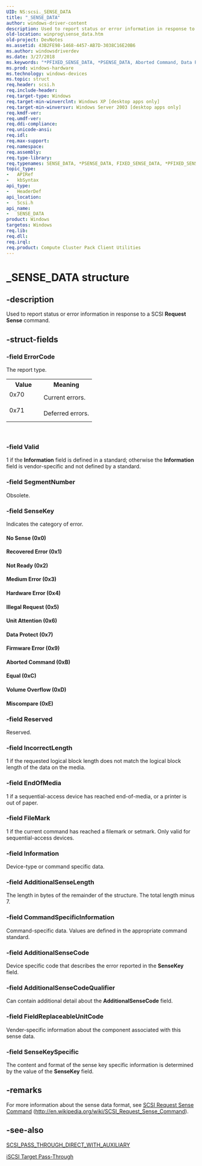 ```yaml
---
UID: NS:scsi._SENSE_DATA
title: "_SENSE_DATA"
author: windows-driver-content
description: Used to report status or error information in response to a SCSI Request Sense command.
old-location: winprog\sense_data.htm
old-project: DevNotes
ms.assetid: 43B2FE98-1468-4457-AB7D-3038C16E20B6
ms.author: windowsdriverdev
ms.date: 3/27/2018
ms.keywords: "*PFIXED_SENSE_DATA, *PSENSE_DATA, Aborted Command, Data Protect, Equal, FIXED_SENSE_DATA, Firmware Error, Hardware Error, Illegal Request, Medium Error, Miscompare, No Sense, Not Ready, PSENSE_DATA, PSENSE_DATA structure pointer [Windows API], Recovered Error, SENSE_DATA, SENSE_DATA structure [Windows API], Unit Attention, Volume Overflow, _SENSE_DATA, scsi/PSENSE_DATA, scsi/SENSE_DATA, winprog.sense_data"
ms.prod: windows-hardware
ms.technology: windows-devices
ms.topic: struct
req.header: scsi.h
req.include-header: 
req.target-type: Windows
req.target-min-winverclnt: Windows XP [desktop apps only]
req.target-min-winversvr: Windows Server 2003 [desktop apps only]
req.kmdf-ver: 
req.umdf-ver: 
req.ddi-compliance: 
req.unicode-ansi: 
req.idl: 
req.max-support: 
req.namespace: 
req.assembly: 
req.type-library: 
req.typenames: SENSE_DATA, *PSENSE_DATA, FIXED_SENSE_DATA, *PFIXED_SENSE_DATA
topic_type:
-	APIRef
-	kbSyntax
api_type:
-	HeaderDef
api_location:
-	Scsi.h
api_name:
-	SENSE_DATA
product: Windows
targetos: Windows
req.lib: 
req.dll: 
req.irql: 
req.product: Compute Cluster Pack Client Utilities
---
```


# _SENSE_DATA structure


## -description


Used to report status or error information in response to a SCSI 
    <b>Request Sense</b> command.


## -struct-fields




### -field ErrorCode

The report type.

<table>
<tr>
<th>Value</th>
<th>Meaning</th>
</tr>
<tr>
<td width="40%">
<dl>
<dt>0x70</dt>
</dl>
</td>
<td width="60%">
Current errors.

</td>
</tr>
<tr>
<td width="40%">
<dl>
<dt>0x71</dt>
</dl>
</td>
<td width="60%">
Deferred errors.

</td>
</tr>
</table>
 


### -field Valid

1 if the <b>Information</b> field is defined in a standard; otherwise the 
      <b>Information</b> field is vendor-specific and not defined by a standard.


### -field SegmentNumber

Obsolete.


### -field SenseKey

Indicates the category of error. 



#### No Sense (0x0)



#### Recovered Error (0x1)



#### Not Ready (0x2)



#### Medium Error (0x3)



#### Hardware Error (0x4)



#### Illegal Request (0x5)



#### Unit Attention (0x6)



#### Data Protect (0x7)



#### Firmware Error (0x9)



#### Aborted Command (0xB)



#### Equal (0xC)



#### Volume Overflow (0xD)



#### Miscompare (0xE)


### -field Reserved

Reserved.


### -field IncorrectLength

1 if the requested logical block length does not match the logical block length of the data on the media.


### -field EndOfMedia

1 if a sequential-access device has reached end-of-media, or a printer is out of paper. 


### -field FileMark

1 if the current command has reached a filemark or setmark. Only valid for sequential-access devices.


### -field Information

Device-type or command specific data.


### -field AdditionalSenseLength

The length in bytes of the remainder of the structure. The total length minus 7.


### -field CommandSpecificInformation

Command-specific data. Values are defined in the appropriate command standard.


### -field AdditionalSenseCode

Device specific code that describes the error reported in the <b>SenseKey</b> field.


### -field AdditionalSenseCodeQualifier

Can contain additional detail about the <b>AdditionalSenseCode</b> field.


### -field FieldReplaceableUnitCode

Vender-specific information about the component associated with this sense data.


### -field SenseKeySpecific

The content and format of the sense key specific information is determined by the value of the 
      <b>SenseKey</b> field.


## -remarks



For more information about the sense data format, see 
    <a href="http://en.wikipedia.org/wiki/SCSI_Request_Sense_Command">SCSI Request Sense Command</a> 
    (http://en.wikipedia.org/wiki/SCSI_Request_Sense_Command).




## -see-also




<a href="https://msdn.microsoft.com/BA7056D1-0FD6-4769-BCFB-59335A96C503">SCSI_PASS_THROUGH_DIRECT_WITH_AUXILIARY</a>



<a href="https://msdn.microsoft.com/5ADD3595-4582-4D49-9F77-F863370A225C">iSCSI Target Pass-Through</a>
 

 

